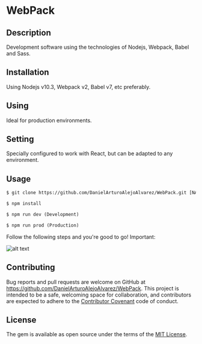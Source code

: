 # WebPack
## Description
Development software using the technologies of Nodejs, Webpack, Babel and Sass.

## Installation
Using Nodejs v10.3, Webpack v2, Babel v7, etc preferably.

## Using
Ideal for production environments.

## Setting
Specially configured to work with React, but can be adapted to any environment.

## Usage
```html
$ git clone https://github.com/DanielArturoAlejoAlvarez/WebPack.git [NAME APP] 

$ npm install

$ npm run dev (Development)

$ npm run prod (Production)
```
Follow the following steps and you're good to go! Important:

![alt text](https://thumbs.gfycat.com/HighlevelWindingGemsbok-size_restricted.gif)

## Contributing

Bug reports and pull requests are welcome on GitHub at https://github.com/DanielArturoAlejoAlvarez/WebPack. This project is intended to be a safe, welcoming space for collaboration, and contributors are expected to adhere to the [Contributor Covenant](http://contributor-covenant.org) code of conduct.


## License

The gem is available as open source under the terms of the [MIT License](http://opensource.org/licenses/MIT).